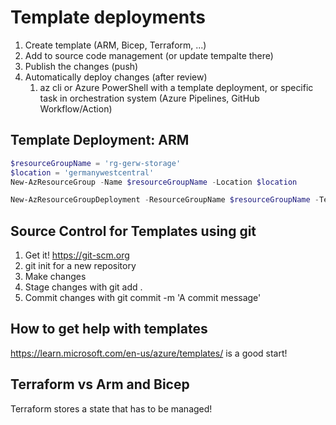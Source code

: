 # Template deployments

1. Create template (ARM, Bicep, Terraform, ...)
1. Add to source code management (or update tempalte there)
1. Publish the changes (push)
1. Automatically deploy changes (after review)
    1. az cli or Azure PowerShell with a template deployment, or specific task in orchestration system (Azure Pipelines, GitHub Workflow/Action)

## Template Deployment: ARM

```powershell
$resourceGroupName = 'rg-gerw-storage'
$location = 'germanywestcentral'
New-AzResourceGroup -Name $resourceGroupName -Location $location

New-AzResourceGroupDeployment -ResourceGroupName $resourceGroupName -TemplateFile .\arm\main.json -storageAccountName mystor241024
```

## Source Control for Templates using git

1. Get it! <https://git-scm.org>
1. git init for a new repository
1. Make changes
1. Stage changes with git add .
1. Commit changes with git commit -m 'A commit message'

## How to get help with templates

<https://learn.microsoft.com/en-us/azure/templates/> is a good start!

## Terraform vs Arm and Bicep

Terraform stores a state that has to be managed!